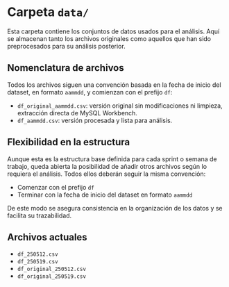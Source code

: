 # Carpeta `data/`

Esta carpeta contiene los conjuntos de datos usados para el análisis.
Aquí se almacenan tanto los archivos originales como aquellos que han sido preprocesados para su análisis posterior.


## Nomenclatura de archivos

Todos los archivos siguen una convención basada en la fecha de inicio del dataset, en formato `aammdd`, y comienzan con el prefijo `df`:

- `df_original_aammdd.csv`: versión original sin modificaciones ni limpieza, extracción directa de MySQL Workbench.
- `df_aammdd.csv`: versión procesada y lista para análisis.


## Flexibilidad en la estructura

Aunque esta es la estructura base definida para cada sprint o semana de trabajo, queda abierta la posibilidad de añadir otros archivos según lo requiera el análisis.
Todos ellos deberán seguir la misma convención:

- Comenzar con el prefijo `df`
- Terminar con la fecha de inicio del dataset en formato `aammdd`

De este modo se asegura consistencia en la organización de los datos y se facilita su trazabilidad.


## Archivos actuales

- `df_250512.csv`
- `df_250519.csv`
- `df_original_250512.csv`
- `df_original_250519.csv`